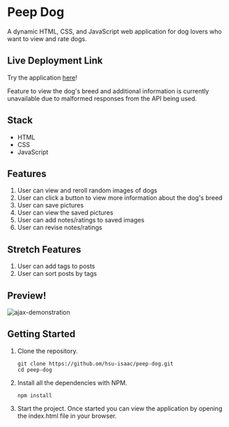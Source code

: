 # Peep Dog

A dynamic HTML, CSS, and JavaScript web application for dog lovers who want to view and rate dogs.

## Live Deployment Link

Try the application [here](https://hsu-isaac.github.io/peep-dog/)!

Feature to view the dog's breed and additional information is currently unavailable due to malformed responses from the API being used.

## Stack
- HTML
- CSS
- JavaScript

## Features
1. User can view and reroll random images of dogs
2. User can click a button to view more information about the dog's breed
3. User can save pictures
4. User can view the saved pictures
5. User can add notes/ratings to saved images
6. User can revise notes/ratings

## Stretch Features
1. User can add tags to posts
2. User can sort posts by tags

## Preview!

![ajax-demonstration](https://user-images.githubusercontent.com/85271794/134747219-ac71569d-914d-4efc-9351-f62a9a6c6d4d.gif)

## Getting Started
1. Clone the repository.
     ```shell
    git clone https://github.om/hsu-isaac/peep-dog.git
    cd peep-dog
    ```
2. Install all the dependencies with NPM.
    ```shell
    npm install
    ```
3. Start the project. Once started you can view the application by opening the index.html file in your browser.
